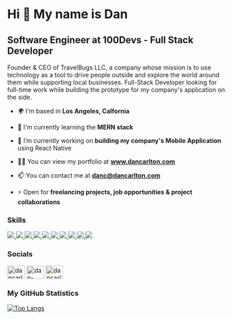 <h1>Hi 👋 My name is Dan</h1>

<h2>Software Engineer at 100Devs - Full Stack Developer</h2>

Founder & CEO of TravelBugs LLC, a company whose mission is to use technology as a tool to drive people outside and explore the world around them while supporting local businesses. Full-Stack Developer looking for full-time work while building the prototype for my company's application on the side.

- 🌍 I'm based in **Los Angeles, Calfornia**

- 🧠 I'm currently learning the **MERN stack**

- 🔭 I’m currently working on **building my company's Mobile Application** using React Native

- 👨‍💻 You can view my portfolio at **www.dancarlton.com**

- 📫 You can contact me at **danc@dancarlton.com**

- ⚡ Open for **freelancing projects, job opportunities & project collaborations**

<h3 align="left">Skills</h3>
  <a href="https://developer.mozilla.org/en-US/docs/Web/html"> 
    <img src="https://skillicons.dev/icons?i=html" />
  </a>
  <a href="https://developer.mozilla.org/en-US/docs/Web/CSS"> 
    <img src="https://skillicons.dev/icons?i=css" /> 
  </a>
  <a href="https://developer.mozilla.org/en-US/docs/Web/JavaScript"> 
    <img src="https://skillicons.dev/icons?i=js" />
  </a>
  <a href="https://developer.mozilla.org/en-US/docs/Learn/Tools_and_testing/Client-   side_JavaScript_frameworks/React_getting_started">
    <img src="https://skillicons.dev/icons?i=react" />
  </a>  
  <a href="https://developer.mozilla.org/en-US/docs/Glossary/Node.js">
    <img src="https://skillicons.dev/icons?i=nodejs" /> 
  </a> 
  <a href="https://www.mongodb.com/docs/">
    <img src="https://skillicons.dev/icons?i=mongodb" />
  </a>
   <a href="https://developer.mozilla.org/en-US/docs/Learn/Server-side/Express_Nodejs/Introduction">
    <img src="https://skillicons.dev/icons?i=express" />
  </a>
  <a href="https://github.com/dancarlton"> 
    <img src="https://skillicons.dev/icons?i=github" />
  </a>
  <a href="https://www.figma.com/developers/api"> 
    <img src="https://skillicons.dev/icons?i=figma" /> 
  </a>   
  <a href="https://www.ableton.com/en/"> 
    <img src="https://skillicons.dev/icons?i=ableton" /> 
  </a> 

<h3 align="left">Socials</h3>
<p align="left">
  <a href="https://twitter.com/dancarlton_" target="blank"><img align="center" src="https://raw.githubusercontent.com/rahuldkjain/github-profile-readme-generator/master/src/images/icons/Social/twitter.svg" alt="dancarlton_" height="30" width="40" /></a>
  <a href="https://linkedin.com/in/dan-carlton" target="blank"><img align="center" src="https://raw.githubusercontent.com/rahuldkjain/github-profile-readme-generator/master/src/images/icons/Social/linked-in-alt.svg" alt="dan-carlton" height="30" width="40" /></a>
  <a href="https://instagram.com/dancarlton" target="blank"><img align="center" src="https://raw.githubusercontent.com/rahuldkjain/github-profile-readme-generator/master/src/images/icons/Social/instagram.svg" alt="dancarlton" height="30" width="40" /></a>
</p>

<h3 align="left">My GitHub Statistics</h3>
<a href="https://github.com/dancarlton/github-readme-stats">
  <img src="https://github-readme-stats.vercel.app/api/top-langs/?username=dancarlton&langscount=5&theme=dark&hide_border=true" alt="Top Langs">
</a>
